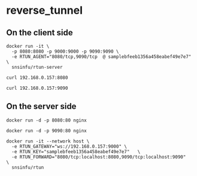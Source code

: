 # reverse_tunnel
## On the client side
```
docker run -it \
  -p 8080:8080 -p 9000:9000 -p 9090:9090 \
  -e RTUN_AGENT="8080/tcp,9090/tcp  @ samplebfeeb1356a458eabef49e7e7" \
  snsinfu/rtun-server
```
```
curl 192.168.0.157:8080
```
```
curl 192.168.0.157:9090
```
## On the server side 
```
docker run -d -p 8080:80 nginx
```
```
docker run -d -p 9090:80 nginx
```
```
docker run -it --network host \
  -e RTUN_GATEWAY="ws://192.168.0.157:9000" \
  -e RTUN_KEY="samplebfeeb1356a458eabef49e7e7"   \
  -e RTUN_FORWARD="8080/tcp:localhost:8080,9090/tcp:localhost:9090"   \
  snsinfu/rtun
```
